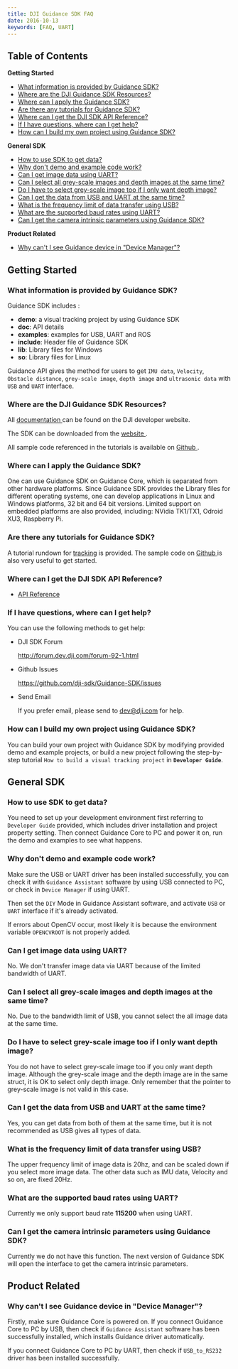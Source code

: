 ```yaml
---
title: DJI Guidance SDK FAQ
date: 2016-10-13
keywords: [FAQ, UART]
---
```


## Table of Contents

**Getting Started**

* [What information is provided by Guidance SDK?](#what-information-is-provided-by-guidance-sdk)
* [Where are the DJI Guidance SDK Resources?](#where-are-the-dji-guidance-sdk-resources)
* [Where can I apply the Guidance SDK?](#where-can-i-apply-the-guidance-sdk)
* [Are there any tutorials for Guidance SDK?](#are-there-any-tutorials-for-guidance-sdk) 
* [Where can I get the DJI SDK API Reference?](#where-can-i-get-the-dji-sdk-api-reference)
* [If I have questions, where can I get help?](#if-i-have-questions-where-can-i-get-help)
* [How can I build my own project using Guidance SDK?](#how-can-i-build-my-own-project-using-guidance-sdk)

**General SDK**

* [How to use SDK to get data?](#how-to-use-sdk-to-get-data)
* [Why don't demo and example code work?](#why-dont-demo-and-example-code-work)
* [Can I get image data using UART?](#can-i-get-image-data-using-uart)
* [Can I select all grey-scale images and depth images at the same time?](#can-i-select-all-grey-scale-images-and-depth-images-at-the-same-time)
* [Do I have to select grey-scale image too if I only want depth image?](#do-i-have-to-select-grey-scale-image-too-if-i-only-want-depth-image)
* [Can I get the data from USB and UART at the same time?](#can-i-get-the-data-from-usb-and-uart-at-the-same-time)
* [What is the frequency limit of data transfer using USB?](#what-is-the-frequency-limit-of-data-transfer-using-usb)
* [What are the supported baud rates using UART?](#what-are-the-supported-baud-rates-using-uart)
* [Can I get the camera intrinsic parameters using Guidance SDK?](#can-i-get-the-camera-intrinsic-parameters-using-guidance-sdk)

**Product Related**

* [Why can't I see Guidance device in "Device Manager"?](#why-cant-i-see-guidance-device-in-device-manager)

## Getting Started

### What information is provided by Guidance SDK? 

Guidance SDK includes :

-	**demo**: a visual tracking project by using Guidance SDK
-	**doc**: API details
-	**examples**: examples for USB, UART and ROS
-	**include**: Header file of Guidance SDK 
-	**lib**: Library files for Windows
-	**so**: Library files for Linux

Guidance API gives the method for users to get `IMU data`, `Velocity`, `Obstacle distance`,  `grey-scale image`, `depth image` and `ultrasonic data` with `USB` and `UART` interface.

### Where are the DJI Guidance SDK Resources?

All <a href="http://developer.dji.com/guidance-sdk/documentation" target="_blank"> documentation </a> can be found on the DJI developer website.

The SDK can be downloaded from the <a href="https://developer.dji.com/guidance-sdk/downloads" target="_blank"> website </a>. 

All sample code referenced in the tutorials is available on <a href="https://github.com/dji-sdk" target="_blank"> Github </a>.

### Where can I apply the Guidance SDK?

One can use Guidance SDK on Guidance Core, which is separated from other hardware platforms. 
Since Guidance SDK provides the Library files for different operating systems, one can develop applications in Linux and Windows platforms, 32 bit and 64 bit versions. Limited support on embedded platforms are also provided, including: NVidia TK1/TX1, Odroid XU3, Raspberry Pi.

### Are there any tutorials for Guidance SDK?

A tutorial rundown for [tracking](../tutorials/index.html) is provided. The sample code on <a href="https://github.com/dji-sdk" target="_blank"> Github </a> is also very useful to get started.

### Where can I get the DJI SDK API Reference?

- <a href="http://developer.dji.com/guidance-sdk/documentation/index.html" target="_blank">API Reference</a>

### If I have questions, where can I get help?

You can use the following methods to get help:

- DJI SDK Forum

  <a href="http://forum.dev.dji.com/forum-92-1.html" target="_blank">http://forum.dev.dji.com/forum-92-1.html</a>

- Github Issues
  
  <a href="https://github.com/dji-sdk/Guidance-SDK/issues" target="_blank">https://github.com/dji-sdk/Guidance-SDK/issues</a>
  
- Send Email

  If you prefer email, please send to <dev@dji.com> for help.

### How can I build my own project using Guidance SDK?

You can build your own project with Guidance SDK by modifying provided demo and example projects, or build a new project following the step-by-step tutorial `How to build a visual tracking project` in **`Developer Guide`**.

## General SDK

### How to use SDK to get data?

You need to set up your development environment first referring to `Developer Guide` provided, which includes driver installation and project property setting. 
Then connect Guidance Core to PC and power it on, run the demo and examples to see what happens.

### Why don't demo and example code work?

Make sure the USB or UART driver has been installed successfully, you can check it with `Guidance Assistant` software by using USB connected to PC, or check in `Device Manager` if using UART. 

Then set the `DIY` Mode in Guidance Assistant software, and activate `USB` or `UART` interface if it's already activated. 

If errors about OpenCV occur, most likely it is because the environment variable `OPENCVROOT` is not properly added.

### Can I get image data using UART?

No. We don't transfer image data via UART because of the limited bandwidth of UART.

### Can I select all grey-scale images and depth images at the same time? 

No. Due to the bandwidth limit of USB, you cannot select the all image data at the same time.

### Do I have to select grey-scale image too if I only want depth image?

You do not have to select grey-scale image too if you only want depth image. Although the grey-scale image and the depth image are in the same struct, it is OK to select only depth image. Only remember that the pointer to grey-scale image is not valid in this case.

### Can I get the data from USB and UART at the same time?

Yes, you can get data from both of them at the same time, but it is not recommended as USB gives all types of data.



### What is the frequency limit of data transfer using USB?

The upper frequency limit of image data is 20hz, and can be scaled down if you select more image data. The other data such as IMU data, Velocity and so on, are fixed 20Hz.

### What are the supported baud rates using UART?

Currently we only support baud rate **115200** when using UART. 

### Can I get the camera intrinsic parameters using Guidance SDK?

Currently we do not have this function. The next version of Guidance SDK will open the interface to get the camera intrinsic parameters.

## Product Related

### Why can't I see Guidance device in "Device Manager"?

Firstly, make sure Guidance Core is powered on. If you connect Guidance Core to PC by USB, then check if `Guidance Assistant` software has been successfully installed, which installs Guidance driver automatically.

If you connect Guidance Core to PC by UART, then check if `USB_to_RS232` driver has been installed successfully.